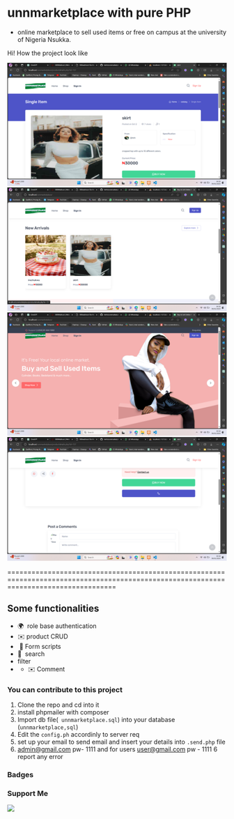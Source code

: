 # unnmarketplace with pure PHP

* online marketplace to sell used items or free on campus at the university of Nigeria Nsukka.

Hi! How the project look like

![pic](img/1.png)
![pic ](img/2.png)
![details ](img/3.png)
![image ](img/4.png)

=======================================================================================================================================

Some functionalities
-------------

* 🌍  role base authentication
* ✉️ product CRUD
*  🧠 Form scripts
* 🧠  search
* filter
* * ✉️ Comment



### You can contribute to this project

1. Clone the repo and cd into it
2. install phpmailer with composer
3. Import db file(``` unnmarketplace.sql```) into your database (```unnmarketplace,sql```)
4. Edit the ```config.ph``` accordinly to server req 
5. set up your email to send email and insert your details into ```.send.php``` file
6. admin@gmail.com pw- 1111 and for users user@gmail.com pw - 1111
6 report any error

### Badges


### Support Me

<a href="https://www.buymeacoffee.com/irehh"><img src="https://cdn.buymeacoffee.com/buttons/v2/default-yellow.png" width="200" /></a>

